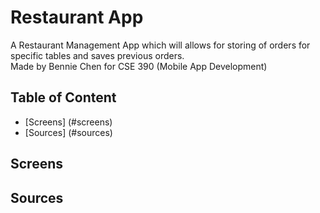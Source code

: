 # Restaurant App
A Restaurant Management App which will allows for storing of orders for specific tables and saves previous orders. <br />
Made by Bennie Chen for CSE 390 (Mobile App Development) 


## Table of Content
*  [Screens] (#screens)
*  [Sources] (#sources)

## Screens
## Sources
